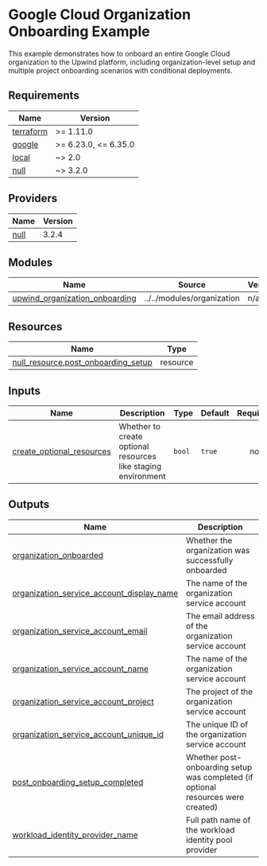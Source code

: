 # Google Cloud Organization Onboarding Example

This example demonstrates how to onboard an entire Google Cloud organization to the Upwind platform, including
organization-level setup and multiple project onboarding scenarios with conditional deployments.

<!-- BEGIN_TF_DOCS -->
## Requirements

| Name | Version |
|------|---------|
| <a name="requirement_terraform"></a> [terraform](#requirement\_terraform) | >= 1.11.0 |
| <a name="requirement_google"></a> [google](#requirement\_google) | >= 6.23.0, <= 6.35.0 |
| <a name="requirement_local"></a> [local](#requirement\_local) | ~> 2.0 |
| <a name="requirement_null"></a> [null](#requirement\_null) | ~> 3.2.0 |

## Providers

| Name | Version |
|------|---------|
| <a name="provider_null"></a> [null](#provider\_null) | 3.2.4 |

## Modules

| Name | Source | Version |
|------|--------|---------|
| <a name="module_upwind_organization_onboarding"></a> [upwind\_organization\_onboarding](#module\_upwind\_organization\_onboarding) | ../../modules/organization | n/a |

## Resources

| Name | Type |
|------|------|
| [null_resource.post_onboarding_setup](https://registry.terraform.io/providers/hashicorp/null/latest/docs/resources/resource) | resource |

## Inputs

| Name | Description | Type | Default | Required |
|------|-------------|------|---------|:--------:|
| <a name="input_create_optional_resources"></a> [create\_optional\_resources](#input\_create\_optional\_resources) | Whether to create optional resources like staging environment | `bool` | `true` | no |

## Outputs

| Name | Description |
|------|-------------|
| <a name="output_organization_onboarded"></a> [organization\_onboarded](#output\_organization\_onboarded) | Whether the organization was successfully onboarded |
| <a name="output_organization_service_account_display_name"></a> [organization\_service\_account\_display\_name](#output\_organization\_service\_account\_display\_name) | The name of the organization service account |
| <a name="output_organization_service_account_email"></a> [organization\_service\_account\_email](#output\_organization\_service\_account\_email) | The email address of the organization service account |
| <a name="output_organization_service_account_name"></a> [organization\_service\_account\_name](#output\_organization\_service\_account\_name) | The name of the organization service account |
| <a name="output_organization_service_account_project"></a> [organization\_service\_account\_project](#output\_organization\_service\_account\_project) | The project of the organization service account |
| <a name="output_organization_service_account_unique_id"></a> [organization\_service\_account\_unique\_id](#output\_organization\_service\_account\_unique\_id) | The unique ID of the organization service account |
| <a name="output_post_onboarding_setup_completed"></a> [post\_onboarding\_setup\_completed](#output\_post\_onboarding\_setup\_completed) | Whether post-onboarding setup was completed (if optional resources were created) |
| <a name="output_workload_identity_provider_name"></a> [workload\_identity\_provider\_name](#output\_workload\_identity\_provider\_name) | Full path name of the workload identity pool provider |
<!-- END_TF_DOCS -->
